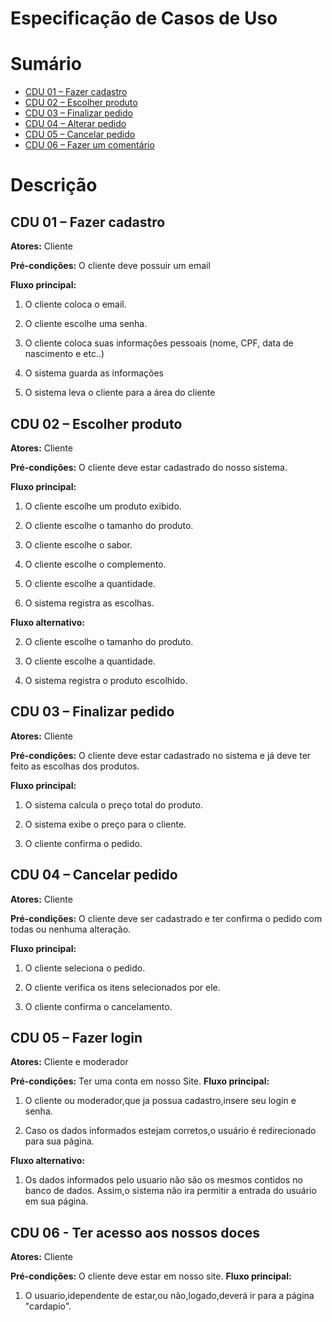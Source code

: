 # Especificação de Casos de Uso

# Sumário
- [CDU 01 – Fazer cadastro](#cdu-01---Fazer-cadastro)
- [CDU 02 – Escolher produto](#cdu-02---Escolher-produto)
- [CDU 03 – Finalizar pedido](#cdu-03---Finalizar-pedido)
- [CDU 04 – Alterar pedido](#cdu-04---Cancelar-pedido)
- [CDU 05 – Cancelar pedido](#cdu-05---Fazer-login)
- [CDU 06 – Fazer um comentário](#cdu-06---Ter-acesso-aos-nossos-doces)

# Descrição

## CDU 01 – Fazer cadastro

**Atores:** Cliente 

**Pré-condições:** O cliente deve possuir um email

**Fluxo principal:**

1. O cliente coloca o email.

2. O cliente escolhe uma senha.

3. O cliente coloca suas informações pessoais (nome, CPF, data de nascimento e etc..)

4. O sistema guarda as informações

5. O sistema leva o cliente para a área do cliente

## CDU 02 – Escolher produto

**Atores:** Cliente

**Pré-condições:** O cliente deve estar cadastrado do nosso sistema.

**Fluxo principal:**

1. O cliente escolhe um produto exibido.

2. O cliente escolhe o tamanho do produto.

3. O cliente escolhe o sabor.

4. O cliente escolhe o complemento.

5. O cliente escolhe a quantidade.

6. O sistema registra as escolhas.

**Fluxo alternativo:**

2. O cliente escolhe o tamanho do produto.

3. O cliente escolhe a quantidade.

4. O sistema registra o produto escolhido.
   
## CDU 03 – Finalizar pedido

**Atores:** Cliente 

**Pré-condições:** O cliente deve estar cadastrado no sistema e já deve ter feito as escolhas dos produtos.

**Fluxo principal:**

1. O sistema calcula o preço total do produto.

2. O sistema exibe o preço para o cliente.

3. O cliente confirma o pedido.


## CDU 04 – Cancelar pedido

**Atores:** Cliente 

**Pré-condições:** O cliente deve ser cadastrado e ter confirma o pedido com todas ou nenhuma alteração.

**Fluxo principal:**

1. O cliente seleciona o pedido.

2. O cliente verifica os itens selecionados por ele.

3. O cliente confirma o cancelamento.


## CDU 05 – Fazer login

**Atores:** Cliente e moderador

**Pré-condições:** Ter uma conta em nosso Site.
**Fluxo principal:** 

1. O cliente ou moderador,que ja possua cadastro,insere seu login e senha.

2. Caso os dados informados estejam corretos,o usuário é redirecionado para sua página.

**Fluxo alternativo:** 

1. Os dados informados pelo usuario não são os mesmos contidos no banco de dados. Assim,o sistema não ira permitir a entrada do usuário em sua página.

## CDU 06 - Ter acesso aos nossos doces

**Atores:**  Cliente

**Pré-condições:** O cliente deve estar em nosso site.
**Fluxo principal:**

1. O usuario,idependente de estar,ou não,logado,deverá ir para a página "cardapio". 
